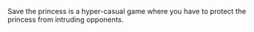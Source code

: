 Save the princess is a hyper-casual game where you have to protect the princess from intruding opponents.
